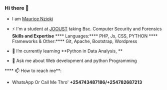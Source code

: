 ### Hi there 👋 
- I am [Maurice Nzioki](github.com/maurice2428)
- ⚡ I'm a student at [JOOUST](https://www.jooust.ac.ke) taking Bsc. Computer Security and Forensics
**Skills and Expertise**
**** Languages:**** PHP, Js, CSS, PYTHON
**** Frameworks & Other:**** Git, Apache, Bootstrap, Wordpress
 
- 🌱 I’m currently learning **Python in Data Analysis, **
- 💬 Ask me about Web development and python Programming

**** 📫 How to reach me**:
-  WhatsApp Or Call Me Thro' **+254743487186/+254782687213**

